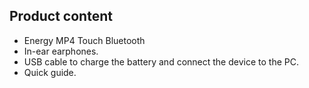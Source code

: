 ## Product content

-	Energy MP4 Touch Bluetooth
-	In-ear earphones.
-	USB cable to charge the battery and connect the device to the PC.
-	Quick guide.

